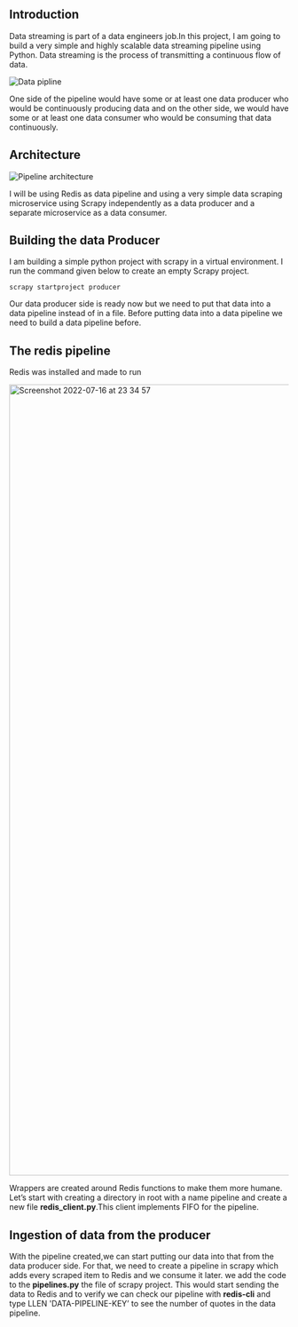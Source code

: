

## Introduction

Data streaming is part of a data engineers job.In this project, I am going to build a very simple and highly scalable data streaming pipeline using Python. Data streaming is the process of transmitting a continuous flow of data.

![Data pipline](https://user-images.githubusercontent.com/51442225/179332300-80b9eb84-30c7-475d-96eb-459b7a13ee5b.png)

One side of the pipeline would have some or at least one data producer who would be continuously producing data and on the other side, we would have some or at least one data consumer who would be consuming that data continuously.

## Architecture

![Pipeline architecture](https://miro.medium.com/max/1400/1*9m4bX85qMH3jAeimuDR_kQ.png)

I will be using Redis as data pipeline and using a very simple data scraping microservice using Scrapy independently as a data producer and a separate microservice as a data consumer.

## Building the data Producer

I am building a simple python project with scrapy in a virtual environment.
I run the command given below to create an empty Scrapy project.

`scrapy startproject producer`

Our data producer side is ready now but we need to put that data into a data pipeline instead of in a file. Before putting data into a data pipeline we need to build a data pipeline before.

## The redis pipeline

Redis was installed and made to run

<img width="1425" alt="Screenshot 2022-07-16 at 23 34 57" src="https://user-images.githubusercontent.com/51442225/179371178-21e0ad6b-812b-47dc-8f56-a1139fcd1ce1.png">

Wrappers are created around Redis functions to make them more humane. Let’s start with creating a directory in root with a name pipeline and create a new file **redis_client.py**.This client implements FIFO for the pipeline.

## Ingestion of data from the producer

With the pipeline created,we can start putting our data into that from the data producer side. For that, we need to create a pipeline in scrapy which adds every scraped item to Redis and we consume it later. we add the code to the **pipelines.py** the file of scrapy project.
This would start sending the data to Redis and to verify we can check our pipeline with **redis-cli** and type LLEN 'DATA-PIPELINE-KEY’ to see the number of quotes in the data pipeline.





